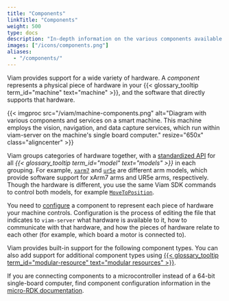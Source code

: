 ```yaml
---
title: "Components"
linkTitle: "Components"
weight: 500
type: docs
description: "In-depth information on the various components available within the Viam system."
images: ["/icons/components.png"]
aliases:
  - "/components/"
---
```


Viam provides support for a wide variety of hardware.
A _component_ represents a physical piece of hardware in your {{< glossary_tooltip term_id="machine" text="machine" >}}, and the software that directly supports that hardware.

{{< imgproc src="/viam/machine-components.png" alt="Diagram with various components and services on a smart machine. This machine employs the vision, navigation, and data capture services, which run within viam-server on the machine's single board computer." resize="650x" class="aligncenter" >}}
<br>

Viam groups categories of hardware together, with a [standardized API](/build/program/apis/#component-apis) for all _{{< glossary_tooltip term_id="model" text="models" >}}_ in each grouping.
For example, [`xarm7`](/components/arm/xarm7/) and [`ur5e`](/components/arm/ur5e/) are different arm models, which provide software support for xArm7 arms and UR5e arms, respectively.
Though the hardware is different, you use the same Viam SDK commands to control both models, for example [`MoveToPosition`](/components/arm/#movetoposition).

You need to [configure](/build/#step-2-configure) a component to represent each piece of hardware your machine controls.
Configuration is the process of editing the file that indicates to `viam-server` what hardware is available to it, how to communicate with that hardware, and how the pieces of hardware relate to each other (for example, which board a motor is connected to).

Viam provides built-in support for the following component types.
You can also add support for additional component types using [{{< glossary_tooltip term_id="modular-resource" text="modular resources" >}}](/registry/).

If you are connecting components to a microcontroller instead of a 64-bit single-board computer, find component configuration information in the [micro-RDK documentation](/build/micro-rdk/).
